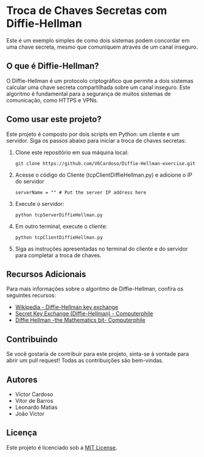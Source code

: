 # Troca de Chaves Secretas com Diffie-Hellman

Este é um exemplo simples de como dois sistemas podem concordar em uma chave secreta, mesmo que comuniquem através de um canal inseguro.

## O que é Diffie-Hellman?

O Diffie-Hellman é um protocolo criptográfico que permite a dois sistemas calcular uma chave secreta compartilhada sobre um canal inseguro. Este algoritmo é fundamental para a segurança de muitos sistemas de comunicação, como HTTPS e VPNs.

## Como usar este projeto?

Este projeto é composto por dois scripts em Python: um cliente e um servidor. Siga os passos abaixo para iniciar a troca de chaves secretas:

1. Clone este repositório em sua máquina local:

   ```git clone https://github.com/V6Cardoso/Diffie-Hellman-exercise.git```

2. Acesse o código do Cliente (tcpClientDiffieHellman.py) e adicione o IP do servidor

   ```serverName = "" # Put the server IP address here```

3. Execute o servidor:

   ```python tcpServerDiffieHellman.py```

4. Em outro terminal, execute o cliente:

   ```python tcpClientDiffieHellman.py```

 
5. Siga as instruções apresentadas no terminal do cliente e do servidor para completar a troca de chaves.

## Recursos Adicionais

Para mais informações sobre o algoritmo de Diffie-Hellman, confira os seguintes recursos:

- [Wikipedia - Diffie-Hellman key exchange](https://en.wikipedia.org/wiki/Diffie%E2%80%93Hellman_key_exchange)
- [Secret Key Exchange (Diffie-Hellman) - Computerphile](https://www.youtube.com/watch?v=NmM9HA2MQGI)
- [Diffie Hellman -the Mathematics bit- Computerphile](https://www.youtube.com/watch?v=Yjrfm_oRO0w)

## Contribuindo

Se você gostaria de contribuir para este projeto, sinta-se à vontade para abrir um pull request! Todas as contribuições são bem-vindas.

## Autores

- Victor Cardoso
- Vitor de Barros
- Leonardo Matias
- João Victor

## Licença

Este projeto é licenciado sob a [MIT License](LICENSE).
